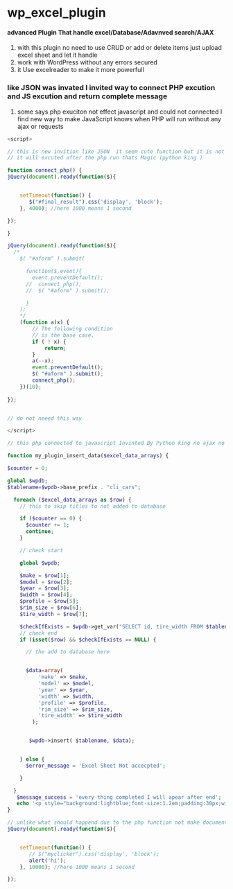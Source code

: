 # wp_excel_plugin

#### advanced Plugin That handle excel/Database/Adavnved search/AJAX 

1. with this plugin no need to use CRUD or add or delete items just upload excel sheet and let it handle 
2. work with WordPress without any errors secured
3. it Use excelreader to make it more powerfull 


### like JSON was invated I invited way to connect PHP excution and JS excution and return complete message

1. some says php exuciton not effect javascript and could not connected I find new way to make JavaScript knows when PHP will run without any ajax or requests

```javascript
<script>

// this is new invition like JSON  it seem cute function but it is not
// it will excuted after the php run thats Magic (python king )

function connect_php() {
jQuery(document).ready(function($){


    setTimeout(function() {
       $("#final_result").css('display', 'block');
    }, 4000); //here 1000 means 1 second

});

}

jQuery(document).ready(function($){
  /*
    $( "#aform" ).submit(

      function($,event){
        event.preventDefault();
      //  connect_php();
      //  $( "#aform" ).submit();

      }
    );
    */
    (function a(x) {
        // The following condition
        // is the base case.
        if ( ! x) {
            return;
        }
        a(--x);
        event.preventDefault();
        $( "#aform" ).submit();
        connect_php();
    })(10);
    
});


// do not neeed this way

</script>

```



```php
// this php connected to javascript Invinted By Python king no ajax no connect Just Adavnaced brain

function my_plugin_insert_data($excel_data_arrays) {

$counter = 0;

global $wpdb;
$tablename=$wpdb->base_prefix . "cli_cars";

  foreach ($excel_data_arrays as $row) {
    // this to skip titles to not added to database

    if ($counter == 0) {
      $counter += 1;
      continue;
    }

    // check start

    global $wpdb;

    $make = $row[1];
    $model = $row[2];
    $year = $row[3];
    $width = $row[4];
    $profile = $row[5];
    $rim_size = $row[6];
    $tire_width = $row[7];

    $checkIfExists = $wpdb->get_var("SELECT id, tire_width FROM $tablename WHERE year = '$year' AND make='$make' AND model='$model'");
    // check end
    if (isset($row) && $checkIfExists == NULL) {

      // the add to database here


      $data=array(
          'make' => $make,
          'model' => $model,
          'year' => $year,
          'width' => $width,
          'profile' => $profile,
          'rim_size' => $rim_size,
          'tire_width' => $tire_width
        );


       $wpdb->insert( $tablename, $data);


    } else {
      $error_message = 'Excel Sheet Not accecpted';

    }

  }
   $message_success = 'every thing completed I will apear after end';
   echo '<p style="background:lightblue;font-size:1.2em;padding:30px;width:300px;">'. $message_success .'</p>';
}
```



```javascript 
// unlike what should happend due to the php function not make document ready this will fired after the php function and for loop complete
jQuery(document).ready(function($){


    setTimeout(function() {
       // $("myclicker").css('display', 'block');
       alert('hi');
    }, 10000); //here 1000 means 1 second

});
```
